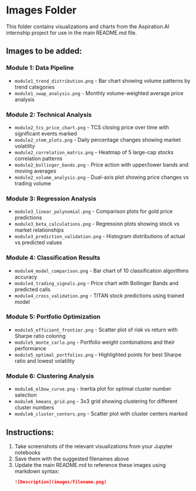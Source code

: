 # Images Folder

This folder contains visualizations and charts from the Aspiration.AI internship project for use in the main README.md file.

## Images to be added:

### Module 1: Data Pipeline
- `module1_trend_distribution.png` - Bar chart showing volume patterns by trend categories
- `module1_vwap_analysis.png` - Monthly volume-weighted average price analysis

### Module 2: Technical Analysis
- `module2_tcs_price_chart.png` - TCS closing price over time with significant events marked
- `module2_stem_plots.png` - Daily percentage changes showing market volatility
- `module2_correlation_matrix.png` - Heatmap of 5 large-cap stocks correlation patterns
- `module2_bollinger_bands.png` - Price action with upper/lower bands and moving averages
- `module2_volume_analysis.png` - Dual-axis plot showing price changes vs trading volume

### Module 3: Regression Analysis
- `module3_linear_polynomial.png` - Comparison plots for gold price predictions
- `module3_beta_calculations.png` - Regression plots showing stock vs market relationships
- `module3_prediction_validation.png` - Histogram distributions of actual vs predicted values

### Module 4: Classification Results
- `module4_model_comparison.png` - Bar chart of 10 classification algorithms accuracy
- `module4_trading_signals.png` - Price chart with Bollinger Bands and predicted calls
- `module4_cross_validation.png` - TITAN stock predictions using trained model

### Module 5: Portfolio Optimization
- `module5_efficient_frontier.png` - Scatter plot of risk vs return with Sharpe ratio coloring
- `module5_monte_carlo.png` - Portfolio weight combinations and their performance
- `module5_optimal_portfolios.png` - Highlighted points for best Sharpe ratio and lowest volatility

### Module 6: Clustering Analysis
- `module6_elbow_curve.png` - Inertia plot for optimal cluster number selection
- `module6_kmeans_grid.png` - 3x3 grid showing clustering for different cluster numbers
- `module6_cluster_centers.png` - Scatter plot with cluster centers marked

## Instructions:
1. Take screenshots of the relevant visualizations from your Jupyter notebooks
2. Save them with the suggested filenames above
3. Update the main README.md to reference these images using markdown syntax:
   ```markdown
   ![Description](images/filename.png)
   ```
